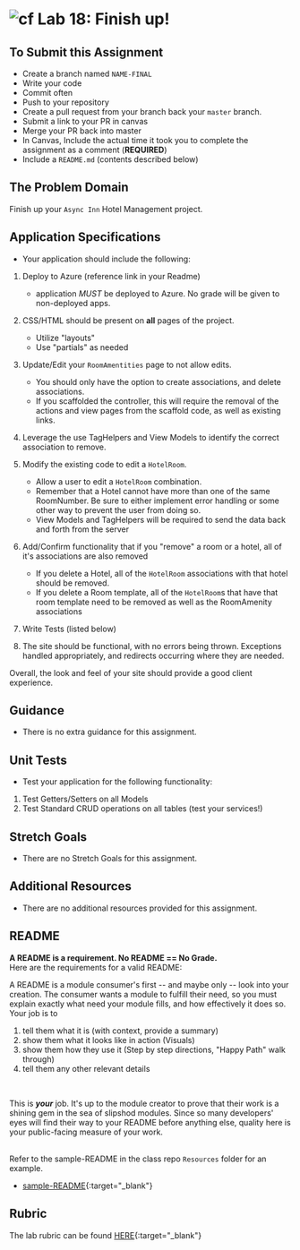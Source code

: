 ![cf](http://i.imgur.com/7v5ASc8.png) Lab 18: Finish up!
=====================================

## To Submit this Assignment
- Create a branch named `NAME-FINAL`
- Write your code
- Commit often
- Push to your repository
- Create a pull request from your branch back your `master` branch.
- Submit a link to your PR in canvas
- Merge your PR back into master
- In Canvas, Include the actual time it took you to complete the assignment as a comment (**REQUIRED**)
- Include a `README.md` (contents described below)


## The Problem Domain
Finish up your `Async Inn` Hotel Management project.


## Application Specifications
- Your application should include the following:
1. Deploy to Azure (reference link in your Readme)
	- application *MUST* be deployed to Azure. No grade will be given to non-deployed apps.
2. CSS/HTML should be present on **all** pages of the project.
	- Utilize "layouts"
	- Use "partials" as needed


3. Update/Edit your `RoomAmentities` page to not allow edits. 
	- You should only have the option to create associations, and delete associations.
	- If you scaffolded the controller, this will require the removal of the actions and view pages from the scaffold code, as well as existing links. 
4. Leverage the use TagHelpers and View Models to identify the correct association to remove.
5. Modify the existing code to edit a `HotelRoom`.
	 - Allow a user to edit a `HotelRoom` combination. 
	 - Remember that a Hotel cannot have more than one of the same RoomNumber. Be sure to either implement error handling or some other way to prevent the user from doing so. 
	 - View Models and TagHelpers will be required to send the data back and forth from the server

6. Add/Confirm functionality that if you "remove" a room or a hotel, all of it's associations are also removed
	- If you delete a Hotel, all of the `HotelRoom` associations with that hotel should be removed.
	- If you delete a Room template, all of the `HotelRoom`s that have that room template need to be removed as well as the RoomAmenity associations

7. Write Tests (listed below)
8. The site should be functional, with no errors being thrown. Exceptions handled appropriately, and redirects occurring where they are needed. 


Overall, the look and feel of your site should provide a good client experience.


## Guidance
- There is no extra guidance for this assignment.


## Unit Tests
- Test your application for the following functionality:
1. Test Getters/Setters on all Models
2. Test Standard CRUD operations on all tables (test your services!)


## Stretch Goals
- There are no Stretch Goals for this assignment.


## Additional Resources
- There are no additional resources provided for this assignment.


## README

**A README is a requirement. No README == No Grade.** <br /> 
Here are the requirements for a valid README: <br />


A README is a module consumer's first -- and maybe only -- look into your creation. The consumer wants a module to fulfill their need, so you must explain exactly what need your module fills, and how effectively it does so.
<br />
Your job is to

1. tell them what it is (with context, provide a summary)
2. show them what it looks like in action (Visuals)
3. show them how they use it (Step by step directions, "Happy Path" walk through)
4. tell them any other relevant details
<br />

This is ***your*** job. It's up to the module creator to prove that their work is a shining gem in the sea of slipshod modules. Since so many developers' eyes will find their way to your README before anything else, quality here is your public-facing measure of your work.

<br /> Refer to the sample-README in the class repo `Resources` folder for an example. 
- [sample-README](https://github.com/noffle/art-of-readme){:target="_blank"}

## Rubric

The lab rubric can be found [HERE](../Resources/rubric){:target="_blank"} 